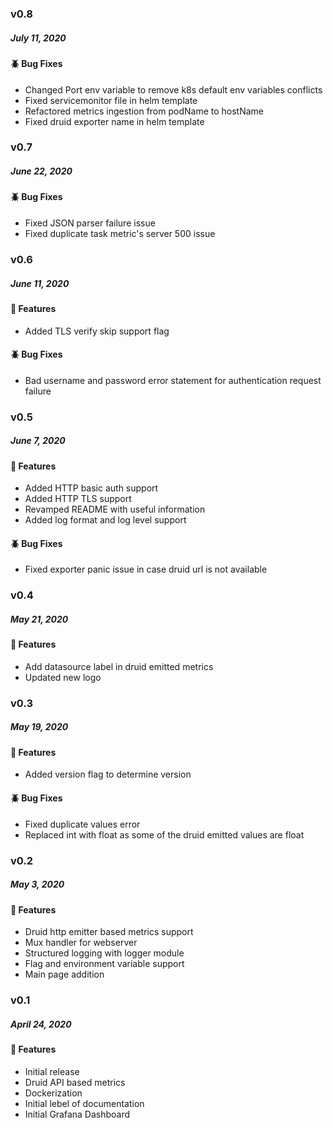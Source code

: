 ### v0.8
##### July 11, 2020

#### :beetle: Bug Fixes

- Changed Port env variable to remove k8s default env variables conflicts
- Fixed servicemonitor file in helm template
- Refactored metrics ingestion from podName to hostName
- Fixed druid exporter name in helm template

### v0.7
##### June 22, 2020

#### :beetle: Bug Fixes

- Fixed JSON parser failure issue
- Fixed duplicate task metric's server 500 issue

### v0.6
##### June 11, 2020

#### :tada: Features

- Added TLS verify skip support flag

#### :beetle: Bug Fixes

- Bad username and password error statement for authentication request failure

### v0.5
##### June 7, 2020

#### :tada: Features

- Added HTTP basic auth support
- Added HTTP TLS support
- Revamped README with useful information
- Added log format and log level support

#### :beetle: Bug Fixes

- Fixed exporter panic issue in case druid url is not available

### v0.4
##### May 21, 2020

#### :tada: Features

- Add datasource label in druid emitted metrics
- Updated new logo

### v0.3
##### May 19, 2020

#### :tada: Features

- Added version flag to determine version

#### :beetle: Bug Fixes

- Fixed duplicate values error
- Replaced int with float as some of the druid emitted values are float

### v0.2
##### May 3, 2020

#### :tada: Features

- Druid http emitter based metrics support
- Mux handler for webserver
- Structured logging with logger module
- Flag and environment variable support
- Main page addition

### v0.1
##### April 24, 2020

#### :tada: Features

- Initial release
- Druid API based metrics
- Dockerization
- Initial lebel of documentation
- Initial Grafana Dashboard
